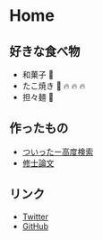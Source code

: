 # Home

## 好きな食べ物

- 和菓子 :rice_cracker:
- たこ焼き :octopus: :fire: :fire: :fire:
- 担々麺 :ramen:

## 作ったもの

- <a href="https://tomoesaturn2.gitlab.io/tool/" target="_blank">ついったー高度検索</a>
- <a href="https://github.com/tomoesaturn/MasterThesis/blob/master/thesis/thesis.pdf" target="_blank">修士論文</a>

## リンク

- <a href="https://twitter.com/tomoesaturn/" target="_blank">Twitter</a>
- <a href="https://github.com/tomoesaturn/" target="_blank">GitHub</a>
